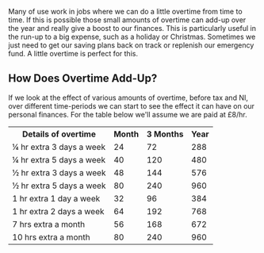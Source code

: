 Many of use work in jobs where we can do a little overtime from time to time.  If this is possible those small amounts of overtime can add-up over the year and really give a boost to our finances.  This is particularly useful in the run-up to a big expense, such as a holiday or Christmas.  Sometimes we just need to get our saving plans back on track or replenish our emergency fund.  A little overtime is perfect for this.

## How Does Overtime Add-Up?

If we look at the effect of various amounts of overtime, before tax and NI, over different time-periods we can start to see the effect it can have on our personal finances.  For the table below we'll assume we are paid at £8/hr.

<table class="table table-bordered hand-written">
  <tr>
    <th>Details of overtime</th>
    <th class="text-right">Month</th>
    <th class="text-right">3 Months</th>
    <th class="text-right">Year</th>
  </tr>
  <tr>
    <td>&frac14; hr extra 3 days a week</td>
    <td class="text-right">24</td>
    <td class="text-right">72</td>
    <td class="text-right">288</td>
  </tr>
  <tr>
    <td>&frac14; hr extra 5 days a week</td>
    <td class="text-right">40</td>
    <td class="text-right">120</td>
    <td class="text-right">480</td>
  </tr>
  <tr>
    <td>&frac12; hr extra 3 days a week</td>
    <td class="text-right">48</td>
    <td class="text-right">144</td>
    <td class="text-right">576</td>
  </tr>
  <tr>
    <td>&frac12; hr extra 5 days a week</td>
    <td class="text-right">80</td>
    <td class="text-right">240</td>
    <td class="text-right">960</td>
  </tr>
  <tr>
    <td>1 hr extra 1 day a week</td>
    <td class="text-right">32</td>
    <td class="text-right">96</td>
    <td class="text-right">384</td>
  </tr>
  <tr>
    <td>1 hr extra 2 days a week</td>
    <td class="text-right">64</td>
    <td class="text-right">192</td>
    <td class="text-right">768</td>
  </tr>
  <tr>
    <td>7 hrs extra a month</td>
    <td class="text-right">56</td>
    <td class="text-right">168</td>
    <td class="text-right">672</td>
  </tr>
  <tr>
    <td>10 hrs extra a month</td>
    <td class="text-right">80</td>
    <td class="text-right">240</td>
    <td class="text-right">960</td>
  </tr>
</table>
